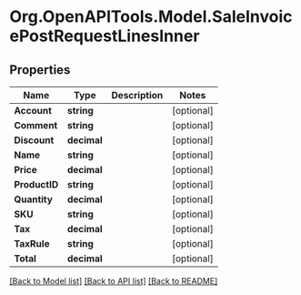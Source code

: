 # Org.OpenAPITools.Model.SaleInvoicePostRequestLinesInner

## Properties

Name | Type | Description | Notes
------------ | ------------- | ------------- | -------------
**Account** | **string** |  | [optional] 
**Comment** | **string** |  | [optional] 
**Discount** | **decimal** |  | [optional] 
**Name** | **string** |  | [optional] 
**Price** | **decimal** |  | [optional] 
**ProductID** | **string** |  | [optional] 
**Quantity** | **decimal** |  | [optional] 
**SKU** | **string** |  | [optional] 
**Tax** | **decimal** |  | [optional] 
**TaxRule** | **string** |  | [optional] 
**Total** | **decimal** |  | [optional] 

[[Back to Model list]](../README.md#documentation-for-models) [[Back to API list]](../README.md#documentation-for-api-endpoints) [[Back to README]](../README.md)

